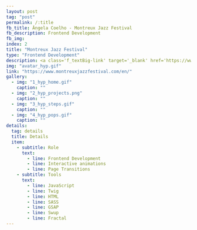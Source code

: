 ```yaml
---
layout: post
tag: "post"
permalink: /:title
fb_title: Ângela Coelho - Montreux Jazz Festival
fb_description: Frontend Development
fb_img:
index: 2
title: "Montreux Jazz Festival"
type: "Frontend Development"
description: ​<a class='f_textBig-link' target='_blank' href='https://www.montreuxjazzfestival.com/en/'>Montreux Jazz Festival​</a>
img: "avatar_hyp.gif"
link: "https://www.montreuxjazzfestival.com/en/"
gallery:
  - img: "1_hyp_home.gif"
    caption: ""
  - img: "2_hyp_projects.png"
    caption: ""
  - img: "3_hyp_steps.gif"
    caption: ""
  - img: "4_hyp_pops.gif"
    caption: ""
details:
  tag: details
  title: Details
  item:
    - subtitle: Role
      text:
        - line: Frontend Development
        - line: Interactive animations
        - line: Page Transitions
    - subtitle: Tools
      text:
        - line: JavaScript
        - line: Twig
        - line: HTML
        - line: SASS
        - line: GSAP
        - line: Swup
        - line: Fractal
---
```

